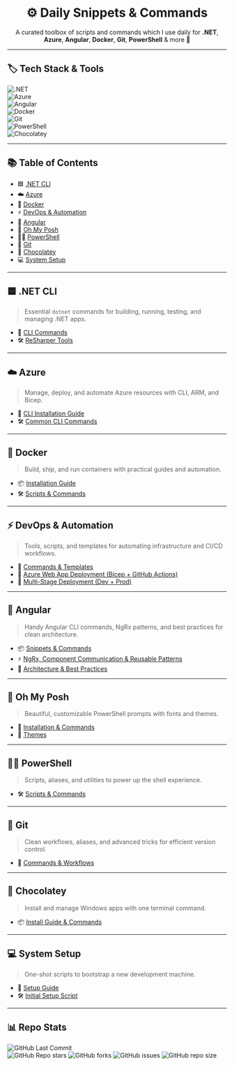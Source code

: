 <h1 align="center">⚙️ Daily Snippets & Commands</h1>

<p align="center">
  A curated toolbox of scripts and commands which I use daily for <b>.NET</b>, <b>Azure</b>, <b>Angular</b>, <b>Docker</b>, <b>Git</b>, <b>PowerShell</b> & more 🚀
</p>

---

## 🏷️ Tech Stack & Tools  

![.NET](https://img.shields.io/badge/.NET-512BD4?style=for-the-badge&logo=dotnet&logoColor=white)  
![Azure](https://img.shields.io/badge/Azure-0078D4?style=for-the-badge&logo=microsoft-azure&logoColor=white)  
![Angular](https://img.shields.io/badge/Angular-DD0031?style=for-the-badge&logo=angular&logoColor=white)  
![Docker](https://img.shields.io/badge/Docker-2496ED?style=for-the-badge&logo=docker&logoColor=white)  
![Git](https://img.shields.io/badge/Git-F05032?style=for-the-badge&logo=git&logoColor=white)  
![PowerShell](https://img.shields.io/badge/PowerShell-5391FE?style=for-the-badge&logo=powershell&logoColor=white)  
![Chocolatey](https://img.shields.io/badge/Chocolatey-80B5E3?style=for-the-badge&logo=chocolatey&logoColor=white)  

---

## 📚 Table of Contents  

- 🟦 [.NET CLI](#-net-cli)  
- ☁️ [Azure](#️-azure)  
- 🐳 [Docker](#-docker)  
- ⚡ [DevOps & Automation](#-devops--automation)  
- 🚀 [Angular](#-angular)  
- 🎨 [Oh My Posh](#-oh-my-posh)  
- 🧑‍💻 [PowerShell](#-powershell)  
- 🌿 [Git](#-git)  
- 🍫 [Chocolatey](#-chocolatey)  
- 💻 [System Setup](#-system-setup)  

---

## 🟦 .NET CLI  

> Essential `dotnet` commands for building, running, testing, and managing .NET apps.  

- 📄 [CLI Commands](DotNet/cli-commands.md)  
- 🛠️ [ReSharper Tools](DotNet/resharper.md)  

---

## ☁️ Azure  

> Manage, deploy, and automate Azure resources with CLI, ARM, and Bicep.  

- 📘 [CLI Installation Guide](Azure/azure-cli-install.md)  
- 🛠️ [Common CLI Commands](Azure/azure-cli-commands.md)  

---

## 🐳 Docker  

> Build, ship, and run containers with practical guides and automation.  

- 📦 [Installation Guide](Docker/install.md)  
- 🛠️ [Scripts & Commands](Docker/scripts-and-commands.md)  

---

## ⚡ DevOps & Automation  

> Tools, scripts, and templates for automating infrastructure and CI/CD workflows.  

- 📘 [Commands & Templates](DevOps-Automation/devops-automation.md)  
- 🚀 [Azure Web App Deployment (Bicep + GitHub Actions)](DevOps-Automation/bicep-github-actions.md)  
- 🚀 [Multi-Stage Deployment (Dev + Prod)](DevOps-Automation/webapp-multistage-deploy.md)  

---

## 🚀 Angular  

> Handy Angular CLI commands, NgRx patterns, and best practices for clean architecture.  

- 📦 [Snippets & Commands](Angular/angular-snippets-commands.md)  
- ⚡ [NgRx, Component Communication & Reusable Patterns](Angular/ngrx-component-communication-reusable-patterns.md)  
- 🌟 [Architecture & Best Practices](Angular/angular-best-practices.md)  

---

## 🎨 Oh My Posh  

> Beautiful, customizable PowerShell prompts with fonts and themes.  

- 📘 [Installation & Commands](Oh-My-Posh/readme.md)  
- 🎨 [Themes](Oh-My-Posh/Themes)  

---

## 🧑‍💻 PowerShell  

> Scripts, aliases, and utilities to power up the shell experience.  

- 🛠️ [Scripts & Commands](Powershell/scripts-and-commands.md)  

---

## 🌿 Git  

> Clean workflows, aliases, and advanced tricks for efficient version control.  

- 📘 [Commands & Workflows](Git/commands.md)  

---

## 🍫 Chocolatey  

> Install and manage Windows apps with one terminal command.  

- 📦 [Install Guide & Commands](Chocolatey/install-guide-and-commands.md)  

---

## 💻 System Setup  

> One-shot scripts to bootstrap a new development machine.  

- 🧭 [Setup Guide](System-Setup/readme.md)  
- 🛠️ [Initial Setup Script](System-Setup/Scripts/initial.ps1)  

---

## 📊 Repo Stats  

![GitHub Last Commit](https://img.shields.io/github/last-commit/getOne21/snippets-and-scripts)  
![GitHub Repo stars](https://img.shields.io/github/stars/getOne21/snippets-and-scripts?style=social)
![GitHub forks](https://img.shields.io/github/forks/getOne21/snippets-and-scripts?style=social)
![GitHub issues](https://img.shields.io/github/issues/getOne21/snippets-and-scripts)
![GitHub repo size](https://img.shields.io/github/repo-size/getOne21/snippets-and-scripts)
